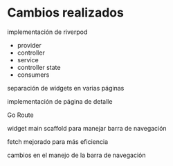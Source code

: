 # Cambios realizados

implementación de riverpod

- provider
- controller
- service
- controller state
- consumers

separación de widgets en varias páginas

implementación de página de detalle

Go Route

widget main scaffold para manejar barra de navegación

fetch mejorado para más eficiencia

cambios en el manejo de la barra de navegación
